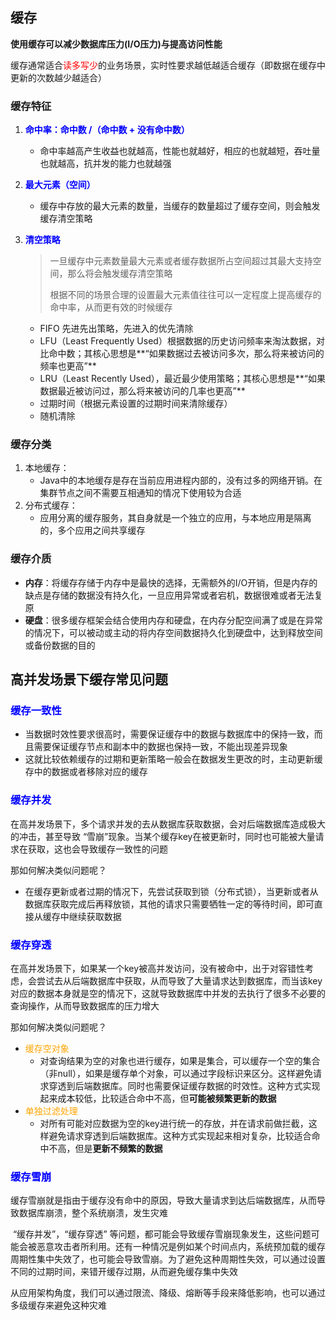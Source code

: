 ## 缓存

​		**使用缓存可以减少数据库压力(I/O压力)与提高访问性能**

​		缓存通常适合<font color=red>读多写少</font>的业务场景，实时性要求越低越适合缓存（即数据在缓存中更新的次数越少越适合）



### 缓存特征

1. <font color=blue>**命中率：命中数 /（命中数 + 没有命中数）**</font>
   - 命中率越高产生收益也就越高，性能也就越好，相应的也就越短，吞吐量也就越高，抗并发的能力也就越强

2. <font color=blue>**最大元素（空间）**</font>
   - 缓存中存放的最大元素的数量，当缓存的数量超过了缓存空间，则会触发缓存清空策略

3. <font color=blue>**清空策略**</font>

   > ​		一旦缓存中元素数量最大元素或者缓存数据所占空间超过其最大支持空间，那么将会触发缓存清空策略
   >
   > ​		根据不同的场景合理的设置最大元素值往往可以一定程度上提高缓存的命中率，从而更有效的时候缓存

   - FIFO 先进先出策略，先进入的优先清除
   - LFU（Least Frequently Used）根据数据的历史访问频率来淘汰数据，对比命中数；其核心思想是**“如果数据过去被访问多次，那么将来被访问的频率也更高”**
   - LRU（Least Recently Used），最近最少使用策略；其核心思想是**“如果数据最近被访问过，那么将来被访问的几率也更高”**
   - 过期时间（根据元素设置的过期时间来清除缓存）
   - 随机清除



### 缓存分类

1. 本地缓存：
   - Java中的本地缓存是存在当前应用进程内部的，没有过多的网络开销。在集群节点之间不需要互相通知的情况下使用较为合适
2. 分布式缓存：
   - 应用分离的缓存服务，其自身就是一个独立的应用，与本地应用是隔离的，多个应用之间共享缓存



### 缓存介质

- **内存**：将缓存存储于内存中是最快的选择，无需额外的I/O开销，但是内存的缺点是存储的数据没有持久化，一旦应用异常或者宕机，数据很难或者无法复原
- **硬盘**：很多缓存框架会结合使用内存和硬盘，在内存分配空间满了或是在异常的情况下，可以被动或主动的将内存空间数据持久化到硬盘中，达到释放空间或备份数据的目的



## 高并发场景下缓存常见问题

### <font color=blue>**缓存一致性**</font>

- 当数据时效性要求很高时，需要保证缓存中的数据与数据库中的保持一致，而且需要保证缓存节点和副本中的数据也保持一致，不能出现差异现象
- 这就比较依赖缓存的过期和更新策略一般会在数据发生更改的时，主动更新缓存中的数据或者移除对应的缓存



### <font color=blue>**缓存并发**</font>

​		在高并发场景下，多个请求并发的去从数据库获取数据，会对后端数据库造成极大的冲击，甚至导致 “雪崩”现象。当某个缓存key在被更新时，同时也可能被大量请求在获取，这也会导致缓存一致性的问题

那如何解决类似问题呢？

- 在缓存更新或者过期的情况下，先尝试获取到锁（分布式锁），当更新或者从数据库获取完成后再释放锁，其他的请求只需要牺牲一定的等待时间，即可直接从缓存中继续获取数据



### <font color=blue>**缓存穿透**</font>

​		在高并发场景下，如果某一个key被高并发访问，没有被命中，出于对容错性考虑，会尝试去从后端数据库中获取，从而导致了大量请求达到数据库，而当该key对应的数据本身就是空的情况下，这就导致数据库中并发的去执行了很多不必要的查询操作，从而导致数据库的压力增大

那如何解决类似问题呢？

- <font color=orange>缓存空对象</font>
  - 对查询结果为空的对象也进行缓存，如果是集合，可以缓存一个空的集合（非null），如果是缓存单个对象，可以通过字段标识来区分。这样避免请求穿透到后端数据库。同时也需要保证缓存数据的时效性。这种方式实现起来成本较低，比较适合命中不高，但**可能被频繁更新的数据**
- <font color=orange>单独过滤处理</font>
  - 对所有可能对应数据为空的key进行统一的存放，并在请求前做拦截，这样避免请求穿透到后端数据库。这种方式实现起来相对复杂，比较适合命中不高，但是**更新不频繁的数据**



### <font color=blue>**缓存雪崩**</font>

​		缓存雪崩就是指由于缓存没有命中的原因，导致大量请求到达后端数据库，从而导致数据库崩溃，整个系统崩溃，发生灾难

​		“缓存并发”，“缓存穿透” 等问题，都可能会导致缓存雪崩现象发生，这些问题可能会被恶意攻击者所利用。还有一种情况是例如某个时间点内，系统预加载的缓存周期性集中失效了，也可能会导致雪崩。为了避免这种周期性失效，可以通过设置不同的过期时间，来错开缓存过期，从而避免缓存集中失效

​		从应用架构角度，我们可以通过限流、降级、熔断等手段来降低影响，也可以通过多级缓存来避免这种灾难